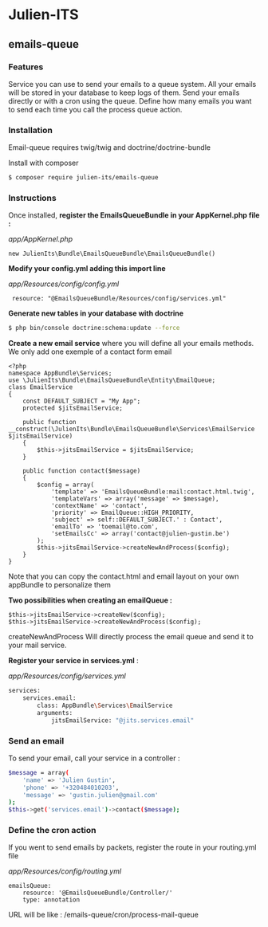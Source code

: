 # Julien-ITS 

## emails-queue

### Features

Service you can use to send your emails to a queue system. All your emails will be stored in your database to keep logs of them. 
Send your emails directly or with a cron using the queue. 
Define how many emails you want to send each time you call the process queue action.

### Installation

Email-queue requires twig/twig and doctrine/doctrine-bundle

Install with composer

```sh
$ composer require julien-its/emails-queue
```

### Instructions

Once installed, 
**register the EmailsQueueBundle in your AppKernel.php file :**

*app/AppKernel.php*

    new JulienIts\Bundle\EmailsQueueBundle\EmailsQueueBundle()

**Modify your config.yml adding this import line**

*app/Resources/config/config.yml*

     resource: "@EmailsQueueBundle/Resources/config/services.yml"

**Generate new tables in your database with doctrine**

```sh
$ php bin/console doctrine:schema:update --force
```

**Create a new email service** where you will define all your emails methods. We only add one exemple of a contact form email

    <?php
    namespace AppBundle\Services;
    use \JulienIts\Bundle\EmailsQueueBundle\Entity\EmailQueue;
    class EmailService
    {
    	const DEFAULT_SUBJECT = "My App";
        protected $jitsEmailService;
        
        public function __construct(\JulienIts\Bundle\EmailsQueueBundle\Services\EmailService $jitsEmailService)
        {
            $this->jitsEmailService = $jitsEmailService;
        }
    	
    	public function contact($message)
    	{
            $config = array(
                'template' => 'EmailsQueueBundle:mail:contact.html.twig',
                'templateVars' => array('message' => $message),
                'contextName' => 'contact',
                'priority' => EmailQueue::HIGH_PRIORITY,
                'subject' => self::DEFAULT_SUBJECT.' : Contact',
                'emailTo' => 'toemail@to.com',
                'setEmailsCc' => array('contact@julien-gustin.be')
            );
    		$this->jitsEmailService->createNewAndProcess($config);
    	}
    }

Note that you can copy the contact.html and email layout on your own appBundle to personalize them

**Two possibilities when creating an emailQueue :**

    $this->jitsEmailService->createNew($config);
    $this->jitsEmailService->createNewAndProcess($config);

createNewAndProcess Will directly process the email queue and send it to your mail service.

**Register your service in services.yml** :

*app/Resources/config/services.yml*

```sh
services:
    services.email:
        class: AppBundle\Services\EmailService
        arguments:
            jitsEmailService: "@jits.services.email"
```

### Send an email

To send your email, call your service in a controller :

```sh
$message = array(
    'name' => 'Julien Gustin',
    'phone' => '+320484010203',
    'message' => 'gustin.julien@gmail.com'
);
$this->get('services.email')->contact($message);
```
### Define the cron action

If you went to send emails by packets, register the route in your routing.yml file

*app/Resources/config/routing.yml*

    emailsQueue:
        resource: '@EmailsQueueBundle/Controller/'
        type: annotation

URL will be like : /emails-queue/cron/process-mail-queue